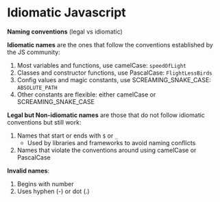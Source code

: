 # Idiomatic Javascript

__Naming conventions__ (legal vs idiomatic)

__Idiomatic names__ are the ones that follow the conventions established by the JS community:
  1. Most variables and functions, use camelCase: `speedOfLight`
  2. Classes and constructor functions, use PascalCase: `FlightLessBirds`
  3. Config values and magic constants, use SCREAMING_SNAKE_CASE: `ABSOLUTE_PATH`
  4. Other constants are flexible: either camelCase or SCREAMING_SNAKE_CASE

__Legal but Non-idiomatic names__ are those that do not follow idiomatic conventions but still work:
  1. Names that start or ends with `$` or `_`
       * Used by libraries and frameworks to avoid naming conflicts
  2. Names that violate the conventions around using camelCase or PascalCase


__Invalid names__:
  1. Begins with number
  2. Uses hyphen (-) or dot (.) 
